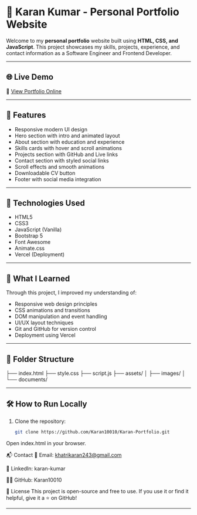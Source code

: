 

# 💼 Karan Kumar - Personal Portfolio Website

Welcome to my **personal portfolio** website built using **HTML, CSS, and JavaScript**. This project showcases my skills, projects, experience, and contact information as a Software Engineer and Frontend Developer.

---

## 🌐 Live Demo

🔗 [View Portfolio Online]()

---

## 📌 Features

- Responsive modern UI design
- Hero section with intro and animated layout
- About section with education and experience
- Skills cards with hover and scroll animations
- Projects section with GitHub and Live links
- Contact section with styled social links
- Scroll effects and smooth animations
- Downloadable CV button
- Footer with social media integration

---

## 🚀 Technologies Used

- HTML5  
- CSS3  
- JavaScript (Vanilla)  
- Bootstrap 5  
- Font Awesome  
- Animate.css  
- Vercel (Deployment)

---

## 🧠 What I Learned

Through this project, I improved my understanding of:

- Responsive web design principles
- CSS animations and transitions
- DOM manipulation and event handling
- UI/UX layout techniques
- Git and GitHub for version control
- Deployment using Vercel

---

## 📂 Folder Structure

├── index.html
├── style.css
├── script.js
├── assets/
│ ├── images/
│ └── documents/



---

## 🛠️ How to Run Locally

1. Clone the repository:
   ```bash
   git clone https://github.com/Karan10010/Karan-Portfolio.git
Open index.html in your browser.

📬 Contact
📧 Email: khatrikaran243@gmail.com

💼 LinkedIn: karan-kumar

🧑‍💻 GitHub: Karan10010

📃 License
This project is open-source and free to use. If you use it or find it helpful, give it a ⭐ on GitHub!


---

